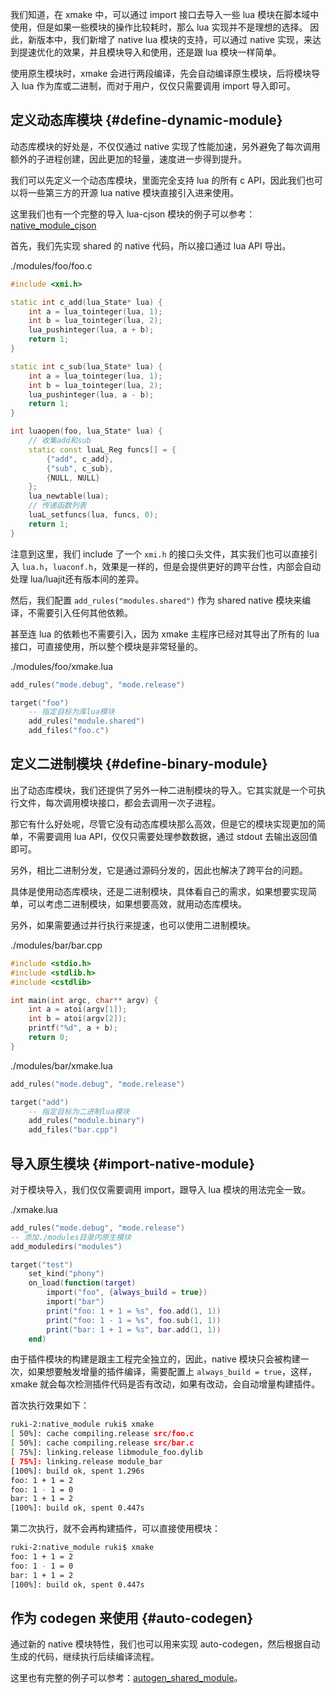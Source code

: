 
我们知道，在 xmake 中，可以通过 import 接口去导入一些 lua 模块在脚本域中使用，但是如果一些模块的操作比较耗时，那么 lua 实现并不是理想的选择。
因此，新版本中，我们新增了 native lua 模块的支持，可以通过 native 实现，来达到提速优化的效果，并且模块导入和使用，还是跟 lua 模块一样简单。

使用原生模块时，xmake 会进行两段编译，先会自动编译原生模块，后将模块导入 lua 作为库或二进制，而对于用户，仅仅只需要调用 import 导入即可。

## 定义动态库模块 {#define-dynamic-module}

动态库模块的好处是，不仅仅通过 native 实现了性能加速，另外避免了每次调用额外的子进程创建，因此更加的轻量，速度进一步得到提升。

我们可以先定义一个动态库模块，里面完全支持 lua 的所有 c API，因此我们也可以将一些第三方的开源 lua native 模块直接引入进来使用。

这里我们也有一个完整的导入 lua-cjson 模块的例子可以参考：[native_module_cjson](https://github.com/xmake-io/xmake/tree/master/tests/projects/other/native_module_cjson)

首先，我们先实现 shared 的 native 代码，所以接口通过 lua API 导出。

./modules/foo/foo.c

```c++
#include <xmi.h>

static int c_add(lua_State* lua) {
    int a = lua_tointeger(lua, 1);
    int b = lua_tointeger(lua, 2);
    lua_pushinteger(lua, a + b);
    return 1;
}

static int c_sub(lua_State* lua) {
    int a = lua_tointeger(lua, 1);
    int b = lua_tointeger(lua, 2);
    lua_pushinteger(lua, a - b);
    return 1;
}

int luaopen(foo, lua_State* lua) {
    // 收集add和sub
    static const luaL_Reg funcs[] = {
        {"add", c_add},
        {"sub", c_sub},
        {NULL, NULL}
    };
    lua_newtable(lua);
    // 传递函数列表
    luaL_setfuncs(lua, funcs, 0);
    return 1;
}
```

注意到这里，我们 include 了一个 `xmi.h` 的接口头文件，其实我们也可以直接引入 `lua.h`，`luaconf.h`，效果是一样的，但是会提供更好的跨平台性，内部会自动处理 lua/luajit还有版本间的差异。

然后，我们配置 `add_rules("modules.shared")` 作为 shared native 模块来编译，不需要引入任何其他依赖。

甚至连 lua 的依赖也不需要引入，因为 xmake 主程序已经对其导出了所有的 lua 接口，可直接使用，所以整个模块是非常轻量的。

./modules/foo/xmake.lua

```lua
add_rules("mode.debug", "mode.release")

target("foo")
    -- 指定目标为库lua模块
    add_rules("module.shared")
    add_files("foo.c")
```

## 定义二进制模块 {#define-binary-module}

出了动态库模块，我们还提供了另外一种二进制模块的导入。它其实就是一个可执行文件，每次调用模块接口，都会去调用一次子进程。

那它有什么好处呢，尽管它没有动态库模块那么高效，但是它的模块实现更加的简单，不需要调用 lua API，仅仅只需要处理参数数据，通过 stdout 去输出返回值即可。

另外，相比二进制分发，它是通过源码分发的，因此也解决了跨平台的问题。

具体是使用动态库模块，还是二进制模块，具体看自己的需求，如果想要实现简单，可以考虑二进制模块，如果想要高效，就用动态库模块。

另外，如果需要通过并行执行来提速，也可以使用二进制模块。

./modules/bar/bar.cpp

```c++
#include <stdio.h>
#include <stdlib.h>
#include <cstdlib>

int main(int argc, char** argv) {
    int a = atoi(argv[1]);
    int b = atoi(argv[2]);
    printf("%d", a + b);
    return 0;
}
```

./modules/bar/xmake.lua

```lua
add_rules("mode.debug", "mode.release")

target("add")
    -- 指定目标为二进制lua模块
    add_rules("module.binary")
    add_files("bar.cpp")
```

## 导入原生模块 {#import-native-module}

对于模块导入，我们仅仅需要调用 import，跟导入 lua 模块的用法完全一致。

./xmake.lua

```lua
add_rules("mode.debug", "mode.release")
-- 添加./modules目录内原生模块
add_moduledirs("modules")

target("test")
    set_kind("phony")
    on_load(function(target)
        import("foo", {always_build = true})
        import("bar")
        print("foo: 1 + 1 = %s", foo.add(1, 1))
        print("foo: 1 - 1 = %s", foo.sub(1, 1))
        print("bar: 1 + 1 = %s", bar.add(1, 1))
    end)
```

由于插件模块的构建是跟主工程完全独立的，因此，native 模块只会被构建一次，如果想要触发增量的插件编译，需要配置上 `always_build = true`，这样，xmake 就会每次检测插件代码是否有改动，如果有改动，会自动增量构建插件。

首次执行效果如下：

```bash
ruki-2:native_module ruki$ xmake
[ 50%]: cache compiling.release src/foo.c
[ 50%]: cache compiling.release src/bar.c
[ 75%]: linking.release libmodule_foo.dylib
[ 75%]: linking.release module_bar
[100%]: build ok, spent 1.296s
foo: 1 + 1 = 2
foo: 1 - 1 = 0
bar: 1 + 1 = 2
[100%]: build ok, spent 0.447s
```

第二次执行，就不会再构建插件，可以直接使用模块：

```bash
ruki-2:native_module ruki$ xmake
foo: 1 + 1 = 2
foo: 1 - 1 = 0
bar: 1 + 1 = 2
[100%]: build ok, spent 0.447s
```

## 作为 codegen 来使用 {#auto-codegen}

通过新的 native 模块特性，我们也可以用来实现 auto-codegen，然后根据自动生成的代码，继续执行后续编译流程。

这里也有完整的例子可以参考：[autogen_shared_module](https://github.com/xmake-io/xmake/tree/master/tests/projects/other/autogen_shared_module)。
